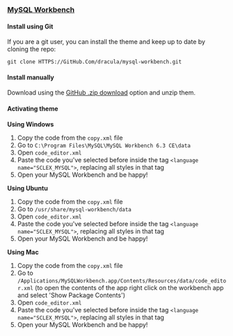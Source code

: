 ### [MySQL Workbench](https://www.mysql.com/products/workbench/)

#### Install using Git

If you are a git user, you can install the theme and keep up to date by cloning
the repo:

    git clone HTTPS://GitHub.Com/dracula/mysql-workbench.git

#### Install manually

Download using the
[GitHub .zip download](HTTPS://GitHub.Com/dracula/mysql-workbench/archive/master.zip)
option and unzip them.

#### Activating theme

**Using Windows**

1. Copy the code from the `copy.xml` file
2. Go to `C:\Program Files\MySQL\MySQL Workbench 6.3 CE\data`
3. Open `code_editor.xml`
4. Paste the code you've selected before inside the tag
   `<language name="SCLEX_MYSQL">`, replacing all styles in that tag
5. Open your MySQL Workbench and be happy!

**Using Ubuntu**

1. Copy the code from the `copy.xml` file
2. Go to `/usr/share/mysql-workbench/data`
3. Open `code_editor.xml`
4. Paste the code you've selected before inside the tag
   `<language name="SCLEX_MYSQL">`, replacing all styles in that tag
5. Open your MySQL Workbench and be happy!

**Using Mac**

1. Copy the code from the `copy.xml` file
2. Go to
   `/Applications/MySQLWorkbench.app/Contents/Resources/data/code_editor.xml`
   (to open the contents of the app right click on the workbench app and select
   'Show Package Contents')
3. Open `code_editor.xml`
4. Paste the code you've selected before inside the tag
   `<language name="SCLEX_MYSQL">`, replacing all styles in that tag
5. Open your MySQL Workbench and be happy!
